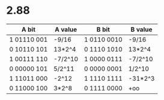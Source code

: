 # 2.88

|A bit|A value|B bit|B value|
|---|---|---|---|
|1 01110 001|-9/16|1 0110 0010|-9/16|
|0 10110 101|13*2^4|0 1110 1010|13*2^4|
|1 00111 110|-7/2^10|1 0000 0111|-7/2^10|
|0 00000 101|5/2^11|0 0000 0001|1/2^10|
|1 11011 000|-2^12|1 1110 1111|-31*2^3|
|0 11000 100|3*2^8|0 1111 0000|+oo|
